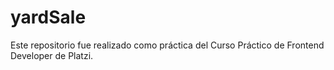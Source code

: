 # yardSale
Este repositorio fue realizado como práctica del Curso Práctico de Frontend Developer de Platzi.
